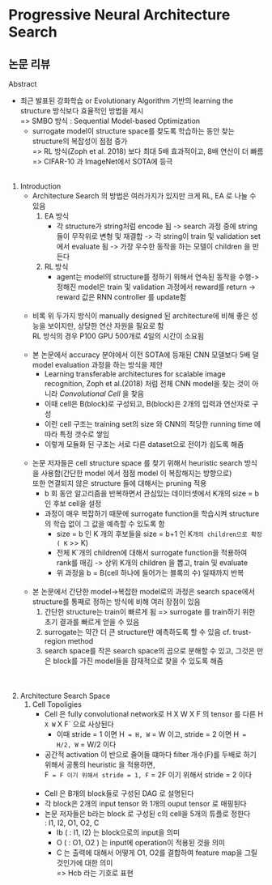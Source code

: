 # Progressive Neural Architecture Search
## 논문 리뷰
Abstract
- 최근 발표된 강화학습 or Evolutionary Algorithm 기반의 learning the structure 방식보다 효율적인 방법을 제시<br>
=> SMBO 방식 : Sequential Model-based Optimization<br>
    - surrogate model이 structure space를 찾도록 학습하는 동안 찾는 structure의 복잡성이 점점 증가<br>
    => RL 방식(Zoph et al. 2018) 보다 최대 5배 효과적이고, 8배 연산이 더 빠름<br>
    => CIFAR-10 과 ImageNet에서 SOTA에 등극<br><br>
1. Introduction
    - Architecture Search 의 방법은 여러가지가 있지만 크게 RL, EA 로 나눌 수 있음
        1. EA 방식
            - 각 structure가 string처럼 encode 됨 -> search 과정 중에 string들이 무작위로 변형 및 재결합 -> 각 string이 train 및 validation set에서  evaluate 됨 -> 가장 우수한 동작을 하는 모델이 children 을 만든다<br>
        1. RL 방식
            - agent는 model의 structure를 정하기 위해서 연속된 동작을 수행->정해진 model은 train 및 validation 과정에서 reward를 return -> reward 값은 RNN controller 를 update함<br><br>
    - 비록 위 두가지 방식이 manually designed 된 architecture에 비해 좋은 성능을 보이지만, 상당한 연산 자원을 필요로 함<br>
      RL 방식의 경우 P100 GPU 500개로 4일의 시간이 소요됨<br><br>
    - 본 논문에서 accuracy 분야에서 이전 SOTA에 등재된 CNN 모델보다 5배 덜 model evaluation 과정을 하는 방식을 제안
        - Learning transferable architectures for scalable image recognition, Zoph et al.(2018) 처럼 전체 CNN model을 찾는 것이 아니라 _Convolutional Cell_ 을 찾음
        - 이때 cell은 B(block)로 구성되고, B(block)은 2개의 입력과 연산자로 구성
        - 이런 cell 구조는 training set의 size 와 CNN의 적당한 running time 에 따라 특정 갯수로 쌓임
        - 이렇게 모듈화 된 구조는 서로 다른 dataset으로 전이가 쉽도록 해줌<br><br>
    - 논문 저자들은 cell structure space 를 찾기 위해서 heuristic search 방식을 사용함(간단한 model 에서 점점 model 이 복잡해지는 방향으로)<br>또한 연결되지 않은 structure 들에 대해서는 pruning 적용<br>
        - b 회 동안 알고리즘을 반복하면서 관심있는 데이터셋에서 K개의 size = b 인 후보 cell을 설정
        - 과정이 매우 복잡하기 때문에 surrogate function을 학습시켜 structure의 학습 없이 그 값을 예측할 수 있도록 함
            - size = b 인 K 개의 후보들을 size = b+1 인 K`개의 children으로 확장 ( K` >> K)
            - 전체 K`개의 children에 대해서 surrogate function을 적용하여 rank를 매김 -> 상위 K개의 children 을 뽑고, train 및 evaluate
            - 위 과정을 b = B(cell 하나에 들어가는 블록의 수) 일때까지 반복<br><br>
    - 본 논문에서 간단한 model->복잡한 model로의 과정은 search space에서 structure를 통째로 정하는 방식에 비해 여러 장점이 있음
        1. 간단한 structure는 train이 빠르게 됨 => surrogate 를 train하기 위한 초기 결과를 빠르게 얻을 수 있음
        1. surrogate는 약간 더 큰 structure만 예측하도록 할 수 있음 cf. trust-region method
        1. search space를 작은 search space의 곱으로 분해할 수 있고, 그것은 만은 block를 가진 model들을 잠재적으로 찾을 수 있도록 해줌<br><br><br><br>
1. Architecture Search Space
    1. Cell Topoligies
        - Cell 은 fully convolutional network로 H X W X F 의 tensor 를 다른 H` X W` X F` 으로 사상된다
            - 이때 stride = 1 이면 H` = H, W` = W 이고, stride = 2 이면 H` = H/2, W` = W/2 이다
        - 공간적 activation 이 반으로 줄어들 떄마다 filter 개수(F)를 두배로 하기 위해서 공통의 heuristic 을 적용하면,<br>F` = F 이기 위해서 stride = 1, F` = 2F 이기 위해서 stride  = 2 이다<br><br>
        - Cell 은 B개의 block들로 구성된 DAG 로 설명된다
        - 각 block은 2개의 input tensor 와 1개의 ouput tensor 로 매핑된다
        - 논문 저자들은 b라는 block 로 구성된 c의 cell을 5개의 튜플로 정한다<br>: I1, I2, O1, O2, C <br>
            - Ib ( : I1, I2) 는 block으로의 input을 의미
            - O ( : O1, O2 ) 는 input에 operation이 적용된 것을 의미
            - C 는 출력에 대해서 어떻게 O1, O2를 결합하여 feature map을 그릴 것인가에 대한 의미<br> => Hcb 라는 기호로 표현
            

          
